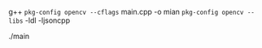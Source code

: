 g++ `pkg-config opencv --cflags` main.cpp -o mian `pkg-config opencv --libs` -ldl -ljsoncpp

./main
